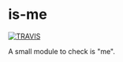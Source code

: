 # is-me

[![TRAVIS](https://travis-ci.com/beiweiqiang/is-me.svg?branch=main)](https://travis-ci.com/github/beiweiqiang/is-me)

A small module to check is "me".
